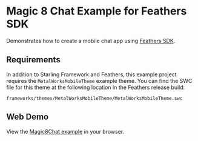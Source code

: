 # Magic 8 Chat Example for Feathers SDK

Demonstrates how to create a mobile chat app using [Feathers SDK](http://feathersui.com/sdk/).

## Requirements

In addition to Starling Framework and Feathers, this example project requires the `MetalWorksMobileTheme` example theme. You can find the SWC file for this theme at the following location in the Feathers release build:

	frameworks/themes/MetalWorksMobileTheme/MetalWorksMobileTheme.swc

## Web Demo

View the [Magic8Chat example](http://feathersui.com/examples/magic-8-chat/) in your browser.